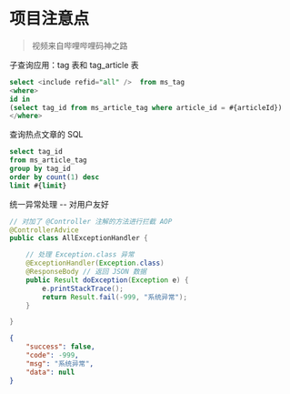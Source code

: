 # 项目注意点

> 视频来自哔哩哔哩码神之路

子查询应用：tag 表和 tag_article 表

```sql
select <include refid="all" />  from ms_tag
<where>
id in
(select tag_id from ms_article_tag where article_id = #{articleId})
</where>
```



查询热点文章的 SQL

```sql
select tag_id 
from ms_article_tag
group by tag_id
order by count(1) desc
limit #{limit}
```



统一异常处理 -- 对用户友好

```java
// 对加了 @Controller 注解的方法进行拦截 AOP
@ControllerAdvice
public class AllExceptionHandler {

    // 处理 Exception.class 异常
    @ExceptionHandler(Exception.class)
    @ResponseBody // 返回 JSON 数据
    public Result doException(Exception e) {
        e.printStackTrace();
        return Result.fail(-999, "系统异常");
    }

}

```

```json
{
    "success": false,
    "code": -999,
    "msg": "系统异常",
    "data": null
}
```

